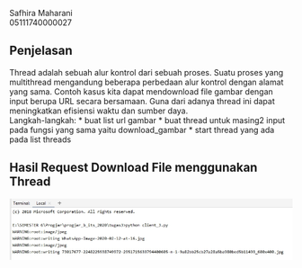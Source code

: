 Safhira Maharani <br> 05111740000027 <br>

## Penjelasan
Thread adalah sebuah alur kontrol dari sebuah proses. Suatu proses yang multithread mengandung beberapa perbedaan alur kontrol dengan alamat yang sama.
Contoh kasus kita dapat mendownload file gambar dengan input berupa URL secara bersamaan.
Guna dari adanya thread ini dapat meningkatkan efisiensi waktu dan sumber daya.
<br>
Langkah-langkah:
    * buat list url gambar
    * buat thread untuk masing2 input pada fungsi yang sama yaitu download_gambar
    * start thread yang ada pada list threads


## Hasil Request Download File menggunakan Thread

![Client](foto/bukti.jpg)
